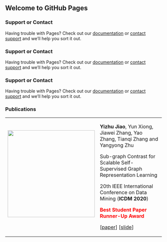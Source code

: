 ## Welcome to GitHub Pages

### Support or Contact

Having trouble with Pages? Check out our [documentation](https://docs.github.com/categories/github-pages-basics/) or [contact support](https://support.github.com/contact) and we’ll help you sort it out.

### Support or Contact

Having trouble with Pages? Check out our [documentation](https://docs.github.com/categories/github-pages-basics/) or [contact support](https://support.github.com/contact) and we’ll help you sort it out.

### Support or Contact

Having trouble with Pages? Check out our [documentation](https://docs.github.com/categories/github-pages-basics/) or [contact support](https://support.github.com/contact) and we’ll help you sort it out.

### Publications

<table class="imgtable">
  <tr>
    <td>
      <img src="./photo.png" width="280px"  />&nbsp;
    </td>
    <td align="left">
      <p><b>Yizhu Jiao</b>, Yun Xiong, Jiawei Zhang, Yao Zhang, Tianqi Zhang and Yangyong Zhu</p>
      <p>Sub-graph Contrast for Scalable Self-Supervised Graph Representation Learning</p>
      <p> 20th IEEE International Conference on Data Mining (<b>ICDM 2020</b>) </p>
      <p style="color:red"> <b>Best Student Paper Runner-Up Award</b> </p>
      <p> [<a href="SubgCon/paper.pdf">paper</a>] [<a href="SubgCon/slide.pdf">slide</a>] </p>
      <!--<p>[<a href="CV_chen.pdf">CV</a>]</p>-->
    </td>
 </tr>
</table>
